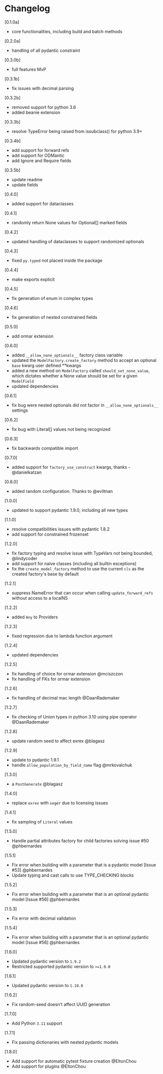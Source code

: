 # Changelog

[0.1.0a]

- core functionalities, including build and batch methods

[0.2.0a]

- handling of all pydantic constraint

[0.3.0b]

- full features MvP

[0.3.1b]

- fix issues with decimal parsing

[0.3.2b]

- removed support for python 3.6
- added beanie extension

[0.3.3b]

- resolve TypeError being raised from issubclass() for python 3.9+

[0.3.4b]

- add support for forward refs
- add support for ODMantic
- add Ignore and Require fields

[0.3.5b]

- update readme
- update fields

[0.4.0]

- added support for dataclasses

[0.4.1]

- randomly return None values for Optional[] marked fields

[0.4.2]

- updated handling of dataclasses to support randomized optionals

[0.4.3]

- fixed `py.typed` not placed inside the package

[0.4.4]

- make exports explicit

[0.4.5]

- fix generation of enum in complex types

[0.4.6]

- fix generation of nested constrained fields

[0.5.0]

- add ormar extension

[0.6.0]

- added `__allow_none_optionals__` factory class variable
- updated the `ModelFactory.create_factory` method to accept an optional `base` kwarg user defined \*\*kwargs
- added a new method on `ModelFactory` called `should_set_none_value`, which dictates whether a None value should be set
  for a given `ModelField`
- updated dependencies

[0.6.1]

- fix bug were nested optionals did not factor in `__allow_none_optionals__` settings

[0.6.2]

- fix bug with Literal[] values not being recognized

[0.6.3]

- fix backwards compatible import

[0.7.0]

- added support for `factory_use_construct` kwargs, thanks - @danielkatzan

[0.8.0]

- added random configuration. Thanks to @eviltnan

[1.0.0]

- updated to support pydantic 1.9.0, including all new types

[1.1.0]

- resolve compatibilities issues with pydantic 1.8.2
- add support for constrained frozenset

[1.2.0]

- fix factory typing and resolve issue with TypeVars not being bounded, @lindycoder
- add support for naive classes (including all builtin exceptions)
- fix the `create_model_factory` method to use the current `cls` as the created factory's base by default

[1.2.1]

- suppress NameError that can occur when calling `update_forward_refs` without access to a localNS

[1.2.2]

- added `Any` to Providers

[1.2.3]

- fixed regression due to lambda function argument

[1.2.4]

- updated dependencies

[1.2.5]

- fix handling of choice for ormar extension @mciszczon
- fix handling of FKs for ormar extension

[1.2.6]

- fix handling of decimal mac length @DaanRademaker

[1.2.7]

- fix checking of Union types in python 3.10 using pipe operator @DaanRademaker

[1.2.8]

- update random seed to affect exrex @blagasz

[1.2.9]

- update to pydantic 1.9.1
- handle `allow_population_by_field_name` flag @mrkovalchuk

[1.3.0]

- a `PostGenerate` @blagasz

[1.4.0]

- replace `exrex` with `xeger` due to licensing issues

[1.4.1]

- fix sampling of `Literal` values

[1.5.0]

- Handle partial attributes factory for child factories solving issue #50 @phbernardes

[1.5.1]

- Fix error when building with a parameter that is a pydantic model [Issue #53] @phbernardes
- Update typing and cast calls to use TYPE_CHECKING blocks

[1.5.2]

- Fix error when building with a parameter that is an optional pydantic model [Issue #56] @phbernardes

[1.5.3]

- Fix error with decimal validation

[1.5.4]

- Fix error when building with a parameter that is an optional pydantic model [Issue #56] @phbernardes

[1.6.0]

- Updated pydantic version to `1.9.2`
- Restricted supported pydantic version to `>=1.9.0`

[1.6.1]

- Updated pydantic version to `1.10.0`

[1.6.2]

- Fix random-seed doesn't affect UUID generation

[1.7.0]

- Add Python `3.11` support

[1.7.1]

- Fix passing dictionaries with nested pydantic models

[1.8.0]

- Add support for automatic pytest fixture creation @EltonChou
- Add support for plugins @EltonChou
